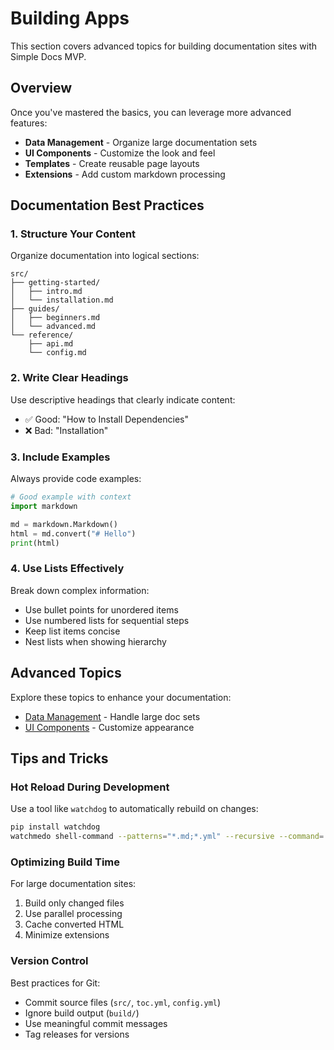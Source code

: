 # Building Apps

This section covers advanced topics for building documentation sites with Simple Docs MVP.

## Overview

Once you've mastered the basics, you can leverage more advanced features:

*   **Data Management** - Organize large documentation sets
*   **UI Components** - Customize the look and feel
*   **Templates** - Create reusable page layouts
*   **Extensions** - Add custom markdown processing

## Documentation Best Practices

### 1. Structure Your Content

Organize documentation into logical sections:

```
src/
├── getting-started/
│   ├── intro.md
│   └── installation.md
├── guides/
│   ├── beginners.md
│   └── advanced.md
└── reference/
    ├── api.md
    └── config.md
```

### 2. Write Clear Headings

Use descriptive headings that clearly indicate content:

*   ✅ Good: "How to Install Dependencies"
*   ❌ Bad: "Installation"

### 3. Include Examples

Always provide code examples:

```python
# Good example with context
import markdown

md = markdown.Markdown()
html = md.convert("# Hello")
print(html)
```

### 4. Use Lists Effectively

Break down complex information:

*   Use bullet points for unordered items
*   Use numbered lists for sequential steps
*   Keep list items concise
*   Nest lists when showing hierarchy

## Advanced Topics

Explore these topics to enhance your documentation:

*   [Data Management](data-management.md) - Handle large doc sets
*   [UI Components](ui-components.md) - Customize appearance

## Tips and Tricks

### Hot Reload During Development

Use a tool like `watchdog` to automatically rebuild on changes:

```bash
pip install watchdog
watchmedo shell-command --patterns="*.md;*.yml" --recursive --command='python build.py' .
```

### Optimizing Build Time

For large documentation sites:

1.  Build only changed files
2.  Use parallel processing
3.  Cache converted HTML
4.  Minimize extensions

### Version Control

Best practices for Git:

*   Commit source files (`src/`, `toc.yml`, `config.yml`)
*   Ignore build output (`build/`)
*   Use meaningful commit messages
*   Tag releases for versions
